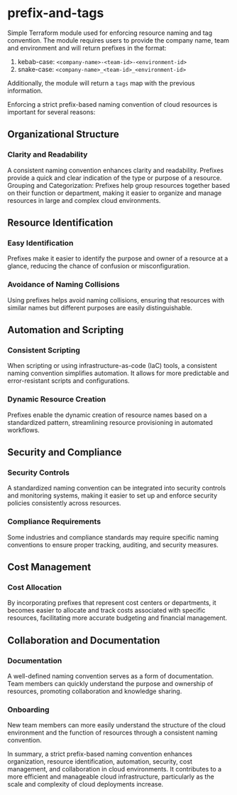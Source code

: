 # prefix-and-tags

Simple Terraform module used for enforcing resource naming and tag convention.
The module requires users to provide the company name, team and environment and will return prefixes in the format:
1. kebab-case: `<company-name>-<team-id>-<environment-id>`
2. snake-case: `<company-name>_<team-id>_<environment-id>`

Additionally, the module will return a `tags` map with the previous information.

Enforcing a strict prefix-based naming convention of cloud resources is important for several reasons:
## Organizational Structure
### Clarity and Readability
A consistent naming convention enhances clarity and readability. Prefixes provide a quick and clear indication of the 
type or purpose of a resource.
Grouping and Categorization: Prefixes help group resources together based on their function or department, making it 
easier to organize and manage resources in large and complex cloud environments.

## Resource Identification
### Easy Identification
Prefixes make it easier to identify the purpose and owner of a resource at a glance, reducing the chance of confusion or 
misconfiguration.
### Avoidance of Naming Collisions
Using prefixes helps avoid naming collisions, ensuring that resources with similar names but different purposes are 
easily distinguishable.

## Automation and Scripting
### Consistent Scripting
When scripting or using infrastructure-as-code (IaC) tools, a consistent naming convention simplifies automation. It 
allows for more predictable and error-resistant scripts and configurations.
### Dynamic Resource Creation
Prefixes enable the dynamic creation of resource names based on a standardized pattern, streamlining resource 
provisioning in automated workflows.

## Security and Compliance
### Security Controls
A standardized naming convention can be integrated into security controls and monitoring systems, making it easier to 
set up and enforce security policies consistently across resources.
### Compliance Requirements
Some industries and compliance standards may require specific naming conventions to ensure proper tracking, auditing, 
and security measures.

## Cost Management
### Cost Allocation
By incorporating prefixes that represent cost centers or departments, it becomes easier to allocate and track costs 
associated with specific resources, facilitating more accurate budgeting and financial management.

## Collaboration and Documentation
### Documentation
A well-defined naming convention serves as a form of documentation. Team members can quickly understand the purpose and 
ownership of resources, promoting collaboration and knowledge sharing.
### Onboarding
New team members can more easily understand the structure of the cloud environment and the function of resources through 
a consistent naming convention.

In summary, a strict prefix-based naming convention enhances organization, resource identification, automation, 
security, cost management, and collaboration in cloud environments. It contributes to a more efficient and manageable 
cloud infrastructure, particularly as the scale and complexity of cloud deployments increase. 